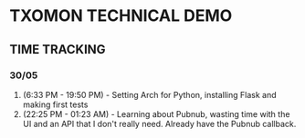 # TXOMON TECHNICAL DEMO
## TIME TRACKING
### 30/05
1. (6:33 PM - 19:50 PM) - Setting Arch for Python, installing Flask and making first tests
2. (22:25 PM - 01:23 AM) - Learning about Pubnub, wasting time with the UI and an API that I don't really need. Already have the Pubnub callback.
